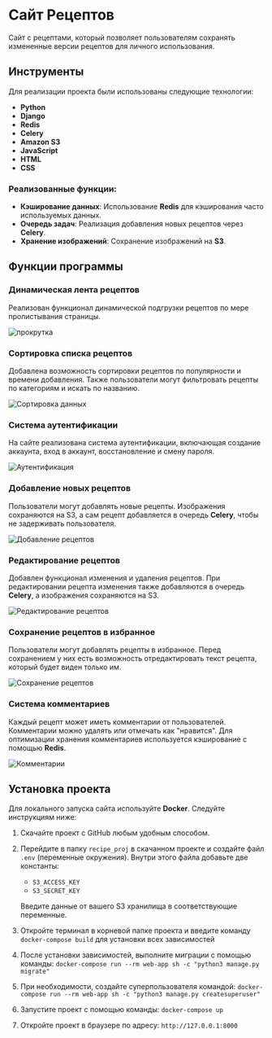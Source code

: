 # Сайт Рецептов

Сайт с рецептами, который позволяет пользователям сохранять измененные версии рецептов для личного использования.

## Инструменты

Для реализации проекта были использованы следующие технологии:

- **Python**
- **Django**
- **Redis**
- **Celery**
- **Amazon S3**
- **JavaScript**
- **HTML**
- **CSS**

### Реализованные функции:

- **Кэширование данных**: Использование **Redis** для кэширования часто используемых данных.
- **Очередь задач**: Реализация добавления новых рецептов через **Celery**.
- **Хранение изображений**: Сохранение изображений на **S3**.

## Функции программы

### Динамическая лента рецептов

Реализован функционал динамической подгрузки рецептов по мере пролистывания страницы.

<img src="https://i.imgur.com/0td0iv1.gif" alt="прокрутка">

### Сортировка списка рецептов

Добавлена возможность сортировки рецептов по популярности и времени добавления. Также пользователи могут фильтровать рецепты по категориям и искать по названию.

![Сортировка данных](https://i.imgur.com/t5BnNcH.gif)

### Система аутентификации

На сайте реализована система аутентификации, включающая создание аккаунта, вход в аккаунт, восстановление и смену пароля.

![Аутентификация](https://i.imgur.com/Xl0BVKn.gif)

### Добавление новых рецептов

Пользователи могут добавлять новые рецепты. Изображения сохраняются на S3, а сам рецепт добавляется в очередь **Celery**, чтобы не задерживать пользователя.

![Добавление рецептов](https://i.imgur.com/NRz7gbE.gif)

### Редактирование рецептов

Добавлен функционал изменения и удаления рецептов. При редактировании рецепта изменения также добавляются в очередь **Celery**, а изображения сохраняются на S3.

![Редактирование рецептов](https://i.imgur.com/nmzezXS.gif)

### Сохранение рецептов в избранное

Пользователи могут добавлять рецепты в избранное. Перед сохранением у них есть возможность отредактировать текст рецепта, который будет виден только им.

![Сохранение рецептов](https://i.imgur.com/aNVIESO.gif)

### Система комментариев

Каждый рецепт может иметь комментарии от пользователей. Комментарии можно удалять или отмечать как "нравится". Для оптимизации хранения комментариев используется кэширование с помощью **Redis**.

![Комментарии](https://i.imgur.com/aFNEBXH.gif)

## Установка проекта

Для локального запуска сайта используйте **Docker**. Следуйте инструкциям ниже:

1. Скачайте проект с GitHub любым удобным способом.
2. Перейдите в папку `recipe_proj` в скачанном проекте и создайте файл `.env` (переменные окружения). Внутри этого файла добавьте две константы:

   - `S3_ACCESS_KEY`
   - `S3_SECRET_KEY`

   Введите данные от вашего S3 хранилища в соответствующие переменные.
3. Откройте терминал в корневой папке проекта и введите команду `docker-compose build` для установки всех зависимостей
4. После установки зависимостей, выполните миграции с помощью команды: `docker-compose run --rm web-app sh -c "python3 manage.py migrate"`
5. При необходимости, создайте суперпользователя командой: `docker-compose run --rm web-app sh -c "python3 manage.py createsuperuser"`
6. Запустите проект с помощью команды: `docker-compose up`
7. Откройте проект в браузере по адресу: `http://127.0.0.1:8000`
